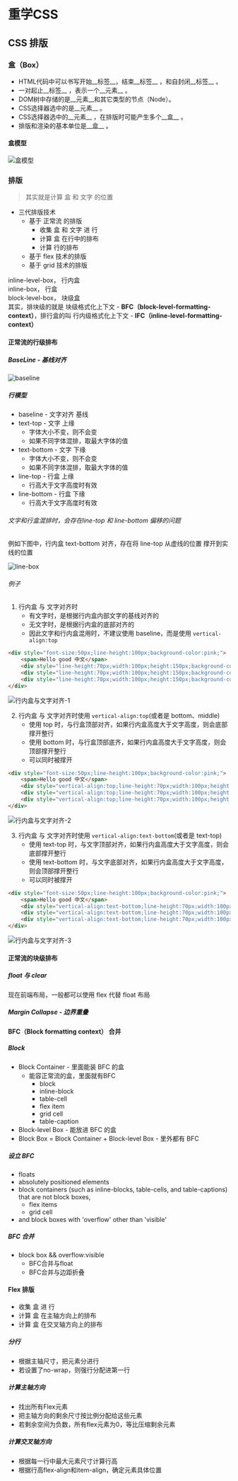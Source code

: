 # 重学CSS
## CSS 排版
### 盒（Box）
* HTML代码中可以书写开始__标签__，结束__标签__ ，和自封闭__标签__ 。
* 一对起止__标签__ ，表示一个__元素__ 。
* DOM树中存储的是__元素__和其它类型的节点（Node）。
* CSS选择器选中的是__元素__ 。
* CSS选择器选中的__元素__ ，在排版时可能产生多个__盒__ 。
* 排版和渲染的基本单位是__盒__ 。
#### 盒模型
![盒模型](./box.png)

### 排版
> 其实就是计算 盒 和 文字 的位置

* 三代排版技术
    * 基于 正常流 的排版
        * 收集 盒 和 文字 进 行
        * 计算 盒 在行中的排布
        * 计算 行的排布
    * 基于 flex 技术的排版
    * 基于 grid 技术的排版

inline-level-box， 行内盒  
inline-box， 行盒  
block-level-box， 块级盒  
其实，排块级的就是 块级格式化上下文 - **BFC（block-level-formatting-context）**，排行盒的叫 行内级格式化上下文 - **IFC（inline-level-formatting-context）**

#### 正常流的行级排布
##### BaseLine - 基线对齐
![baseline](./baseline.png)

##### 行模型
* baseline - 文字对齐 基线
* text-top - 文字 上缘
    * 字体大小不变，则不会变
    * 如果不同字体混排，取最大字体的值
* text-bottom - 文字 下缘
    * 字体大小不变，则不会变
    * 如果不同字体混排，取最大字体的值
* line-top - 行盒 上缘
    * 行高大于文字高度时有效
* line-bottom - 行盒 下缘
    * 行高大于文字高度时有效

###### 文字和行盒混排时，会存在line-top 和 line-bottom 偏移的问题
例如下图中，行内盒 text-bottom 对齐，存在将 line-top 从虚线的位置 撑开到实线的位置

![line-box](./line-box.png)

###### 例子
1. 行内盒 与 文字对齐时
    * 有文字时，是根据行内盒内部文字的基线对齐的
    * 无文字时，是根据行内盒的底部对齐的
    * 因此文字和行内盒混用时，不建议使用 baseline，而是使用 `vertical-align:top`
```html
<div style="font-size:50px;line-height:100px;background-color:pink;">
    <span>Hello good 中文</span>
    <div style="line-height:70px;width:100px;height:150px;background-color:aqua;display:inline-block;"></div>
    <div style="line-height:70px;width:100px;height:150px;background-color:aqua;display:inline-block;">b</div>
    <div style="line-height:70px;width:100px;height:150px;background-color:aqua;display:inline-block;">b <br />c</div>
</div>
```
![行内盒与文字对齐-1](./1.png)

2. 行内盒 与 文字对齐时使用 `vertical-align:top`(或者是 bottom、middle)
    * 使用 top 时，与行盒顶部对齐，如果行内盒高度大于文字高度，则会底部撑开整行
    * 使用 bottom 时，与行盒顶部底齐，如果行内盒高度大于文字高度，则会顶部撑开整行
    * 可以同时被撑开
```html
<div style="font-size:50px;line-height:100px;background-color:pink;">
    <span>Hello good 中文</span>
    <div style="vertical-align:top;line-height:70px;width:100px;height:150px;background-color:aqua;display:inline-block;"></div>
    <div style="vertical-align:top;line-height:70px;width:100px;height:150px;background-color:aqua;display:inline-block;">b</div>
    <div style="vertical-align:top;line-height:70px;width:100px;height:150px;background-color:aqua;display:inline-block;">b <br />c</div>
</div>
```
![行内盒与文字对齐-2](./2.png)

3. 行内盒 与 文字对齐时使用 `vertical-align:text-bottom`(或者是 text-top)
    * 使用 text-top 时，与文字顶部对齐，如果行内盒高度大于文字高度，则会底部撑开整行
    * 使用 text-bottom 时，与文字底部对齐，如果行内盒高度大于文字高度，则会顶部撑开整行
    * 可以同时被撑开
```html
<div style="font-size:50px;line-height:100px;background-color:pink;">
    <span>Hello good 中文</span>
    <div style="vertical-align:text-bottom;line-height:70px;width:100px;height:150px;background-color:aqua;display:inline-block;"></div>
    <div style="vertical-align:text-bottom;line-height:70px;width:100px;height:150px;background-color:aqua;display:inline-block;">b</div>
    <div style="vertical-align:text-bottom;line-height:70px;width:100px;height:150px;background-color:aqua;display:inline-block;">b <br />c</div>
</div>
```
![行内盒与文字对齐-3](./3.png)

#### 正常流的块级排布
##### float 与 clear
现在前端布局，一般都可以使用 flex 代替 float 布局
##### Margin Collapse - 边界重叠


#### BFC（Block formatting context） 合并
##### Block
* Block Container - 里面能装 BFC 的盒
    * 能容正常流的盒，里面就有BFC
        * block
        * inline-block
        * table-cell
        * flex item
        * grid cell
        * table-caption 
* Block-level Box - 能放进 BFC 的盒
* Block Box = Block Container + Block-level Box - 里外都有 BFC

##### 设立 BFC
* floats
* absolutely positioned elements
* block containers (such as inline-blocks, table-cells, and table-captions) that are not block boxes,
    * flex items 
    * grid cell
* and block boxes with 'overflow' other than 'visible'
##### BFC 合并
* block box && overflow:visible 
    * BFC合并与float
    * BFC合并与边距折叠


#### Flex 排版
* 收集 盒 进 行
* 计算 盒 在主轴方向上的排布
* 计算 盒 在交叉轴方向上的排布

##### 分行
* 根据主轴尺寸，把元素分进行
* 若设置了no-wrap，则强行分配进第一行
#####  计算主轴方向
* 找出所有Flex元素
* 把主轴方向的剩余尺寸按比例分配给这些元素
* 若剩余空间为负数，所有flex元素为0，等比压缩剩余元素

##### 计算交叉轴方向
* 根据每一行中最大元素尺寸计算行高 
* 根据行高flex-align和item-align，确定元素具体位置
